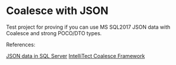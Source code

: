 # Coalesce with JSON

Test project for proving if you can use MS SQL2017 JSON data with Coalesce and strong POCO/DTO types.

References:

[JSON data in SQL Server](https://docs.microsoft.com/en-us/sql/relational-databases/json/json-data-sql-server?view=sql-server-2017)
[IntelliTect Coalesce Framework](https://github.com/IntelliTect/coalesce)

